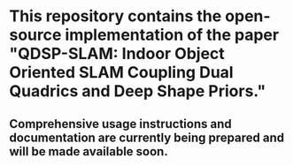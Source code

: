 # This repository contains the open-source implementation of the paper  **"QDSP-SLAM: Indoor Object Oriented SLAM Coupling Dual Quadrics and Deep Shape Priors."**  

## Comprehensive usage instructions and documentation are currently being prepared and will be made available soon.